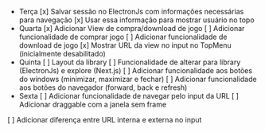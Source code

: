 
- Terça
[x] Salvar sessão no ElectronJs com informações necessárias para navegação
[x] Usar essa informação para mostrar usuário no topo
- Quarta
[x] Adicionar View de compra/download de jogo
[ ] Adicionar funcionalidade de comprar jogo
[ ] Adicionar funcionalidade de download de jogo
[x] Mostrar URL da view no input no TopMenu (inicialmente desabilitado)
- Quinta
[ ] Layout da library
[ ] Funcionalidade de alterar para library (ElectronJs) e explore (Next.js)
[ ] Adicionar funcionalidade aos botões do windows (minimizar, maximizar e fechar)
[ ] Adicionar funcionalidade aos botões do navegador (forward, back e refresh) 
- Sexta
[ ] Adicionar funcionalidade de navegar pelo input da URL
[ ] Adicionar draggable com a janela sem frame

[ ] Adicionar diferença entre URL interna e externa no input
